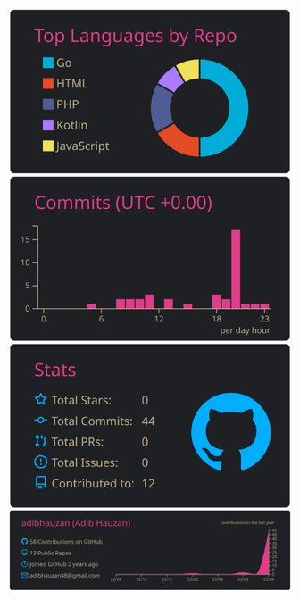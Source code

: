 [![](https://raw.githubusercontent.com/adibhauzan/adibhauzan/master/profile-summary-card-output/bear/1-repos-per-language.svg)](https://github.com/adibhauzan/)
[![](https://raw.githubusercontent.com/adibhauzan/adibhauzan/master/profile-summary-card-output/bear/4-productive-time.svg)](https://github.com/adibhauzan/)
[![](https://raw.githubusercontent.com/adibhauzan/adibhauzan/master/profile-summary-card-output/bear/3-stats.svg)](https://github.com/adibhauzan/)
[![](https://raw.githubusercontent.com/adibhauzan/adibhauzan/master/profile-summary-card-output/bear/0-profile-details.svg)](https://github.com/adibhauzan/)
